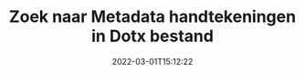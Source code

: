 ---
############################# Static ############################
layout: "auto-gen-signature"
date: 2022-03-01T15:12:22
draft: false
operation: Search
signaturetype: Metadata
fileformat: Dotx
productName: .NET
lang: nl
productCode: net
otherformats: pdf doc docx docm dot dotm dotx odt ott rtf xls xlsx xlsm xlsb csv ods ots xltx xltm ppt pptx pps ppsx odp otp potx potm pptm ppsm png jpg bmp gif tiff svg webp wmf
breadcrumb: Search Metadata signatures at Dotx with C#

############################# Head ############################
head_title: "Zoek naar Metadata handtekeningen in Dotx bestand in C#"
head_description: "Gebruik .NET om te zoeken naar Metadata handtekeningen in Dotx bestanden met een paar regels code."

############################# Header ############################
title: "Zoek naar Metadata handtekeningen in Dotx bestand"
description: ".NET native API maakt het mogelijk om te zoeken naar Metadata handtekeningen in reeds ondertekende Dotx bestanden. Voer geavanceerd zoeken naar elektronische handtekeningen uit in uw Dotx-documenten met een paar regels code."
bg_image: "https://cms.admin.containerize.com/templates/aspose/App_Themes/V3/images/bg/header1.png"
bg_overlay: false
button:
    enable: true

############################# SubMenu ############################
submenu:
    enable: true

    left:
        img_alt: "GroupDocs.Signature for .NET"
        image: "https://cms.admin.containerize.com/templates/groupdocs/images/product-logos/90x90-noborder/groupdocsature-net.png"
        product: "GroupDocs.Signature"
        platform: ".NET"



############################# About ############################
about:
    enable: true
    title: "Over GroupDocs.Signature for .NET API"
    content: |
        [GroupDocs.Signature for .NET](https://products.groupdocs.com/signature/net/) biedt .NET API voor het verwerken van documenten met behulp van verschillende soorten handtekeningen, zoals teksten, afbeeldingen, digitale certificaten, streepjescodes, QR-codes, stempels of metadata. Gebruikers kunnen elektronische handtekeningen toevoegen, verwijderen, bijwerken, verifiëren of zoeken in PDF's, MS Word-documenten, MS Excel-werkmappen, MS PowerPoint-presentaties, Adobe Photoshop-bestanden en verschillende afbeeldingsindelingen, met extra ondersteuning voor het naar behoefte aanpassen van de eigenschappen van handtekeningen.
    

############################# Steps ############################
steps:
    enable: true
    title_left: "Zoeken naar handtekeningen van Metadata in Dotx"
    content_left: |
        [GroupDocs.Signature for .NET](https://products.groupdocs.com/signature/net/) maakt het voor .NET-ontwikkelaars gemakkelijker om te zoeken naar Metadata-handtekeningen in Dotx-bestanden vanuit hun applicaties door een paar eenvoudige stappen te implementeren.
        
        * Maak een nieuw exemplaar van de Signature-klasse en geef het brondocumentpad door als een constructorparameter.
        * Instantieer het SearchOptions-object volgens uw vereisten en specificeer zoekopties.
        * Roep de zoekmethode van de instantie van de Signature-klasse aan en geef er SearchOptions aan.
        * Verwerk zoekresultaten overeenkomstig uw eisen.

    title_right: "systeem vereisten"
    content_right: |
        GroupDocs.Signature for .NET worden ondersteund op alle belangrijke platforms en besturingssystemen. Voordat u de onderstaande code uitvoert, moet u ervoor zorgen dat de volgende vereisten op uw systeem zijn geïnstalleerd.

        * Besturingssystemen: Microsoft Windows, Linux, MacOS
        * Ontwikkelomgevingen: Microsoft Visual Studio, Xamarin, MonoDevelop
        * Frameworks: .NET Framework, .NET Standard, .NET Core, Mono
        * Download de nieuwste versie van GroupDocs.Signature for .NET van [Nuget](https://www.nuget.org/packages/groupdocs.signature)
         
    code: |
        ```csharp    
        
        // Set up input Dotx file
        string filePath = "input.dotx";

        // Instantiate Signature for input file
        using (var signature = new GroupDocs.Signature.Signature(filePath))
        {
                // search for Metadata signatures in Dotx document
                List<WordProcessingMetadataSignature> signatures = signature.Search<WordProcessingMetadataSignature>(SignatureType.Metadata);

                // process signatures which were found 
                foreach (WordProcessingMetadataSignature item in signatures)
                {
                    //...
                }
        }

        ```

############################# Demos ############################
demos:
    enable: true
    title: "Zoeken naar Metadata elektronische handtekeningen Live demo"
    content: |
       Zoek nu in het document naar verschillende elektronische handtekeningen voor Dotx-bestanden door naar de website [GroupDocs.Signature App](https://products.groupdocs.app/signature/family) te gaan.

        
############################# More Formats ############################
more_formats:
    enable: true
    title: "Zoek naar andere Metadata handtekeningen met C#"
    content: |
        "Elektronische handtekeningen zoeken in verschillende documenten. Vind handtekeningen van een van de populaire bestandsindelingen, zoals hieronder weergegeven."
    format: 
           
       
back_to_top:
    enable: true
---